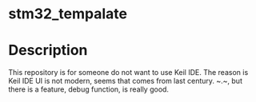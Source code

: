 # stm32_tempalate

# Description

This repository is for someone do not want to use Keil IDE. The reason is Keil IDE UI is not modern, seems that comes from last century. ~.~, but there is a feature, debug function, is really good.

